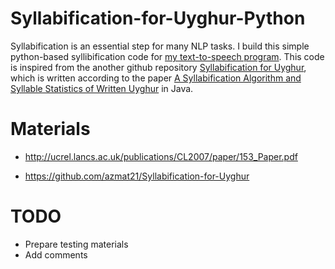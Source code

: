 # Syllabification-for-Uyghur-Python
Syllabification is an essential step for many NLP tasks. I build this simple python-based syllibification code for [my text-to-speech program](https://github.com/neouyghur/uyghur-text-to-speech). This code is inspired from the another github repository [Syllabification for Uyghur][2], which is written according to the paper [A Syllabification Algorithm and Syllable Statistics of  Written Uyghur][1] in Java.

# Materials

- http://ucrel.lancs.ac.uk/publications/CL2007/paper/153_Paper.pdf

- https://github.com/azmat21/Syllabification-for-Uyghur

[1]: http://ucrel.lancs.ac.uk/publications/CL2007/paper/153_Paper.pdf

[2]: https://github.com/azmat21/Syllabification-for-Uyghur


# TODO

- Prepare testing materials
- Add comments
